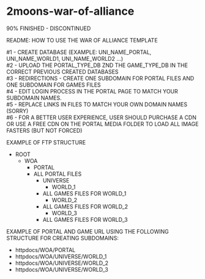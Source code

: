 # 2moons-war-of-alliance
90% FINISHED - DISCONTINUED

README: HOW TO USE THE WAR OF ALLIANCE TEMPLATE

#1 - CREATE DATABASE (EXAMPLE: UNI_NAME_PORTAL, UNI_NAME_WORLD1, UNI_NAME_WORLD2 ...)<br>
#2 - UPLOAD THE PORTAL_TYPE_DB ZND THE GAME_TYPE_DB IN THE CORRECT PREVIOUS CREATED DATABASES<br>
#3 - REDIRECTIONS - CREATE ONE SUBDOMAIN FOR PORTAL FILES AND ONE SUBDOMAIN FOR GAMES FILES<br>
#4 - EDIT LOGIN PROCESS IN THE PORTAL PAGE TO MATCH YOUR SUBDOMAIN NAMES.<br>
#5 - REPLACE LINKS IN FILES TO MATCH YOUR OWN DOMAIN NAMES (SORRY)<br>
#6 - FOR A BETTER USER EXPERIENCE, USER SHOULD PURCHASE A CDN OR USE A FREE CDN ON THE PORTAL MEDIA FOLDER TO LOAD ALL IMAGE FASTERS (BUT NOT FORCED)


EXAMPLE OF FTP STRUCTURE

- ROOT
	- WOA
		- PORTAL
      - ALL PORTAL FILES
		- UNIVERSE
			- WORLD_1
        - ALL GAMES FILES FOR WORLD_1
			- WORLD_2
        - ALL GAMES FILES FOR WORLD_2
			- WORLD_3
        - ALL GAMES FILES FOR WORLD_3
			
EXAMPLE OF PORTAL AND GAME URL USING THE FOLLOWING STRUCTURE FOR CREATING SUBDOMAINS:
- httpdocs/WOA/PORTAL
- httpdocs/WOA/UNIVERSE/WORLD_1
- httpdocs/WOA/UNIVERSE/WORLD_2
- httpdocs/WOA/UNIVERSE/WORLD_3
			
			

